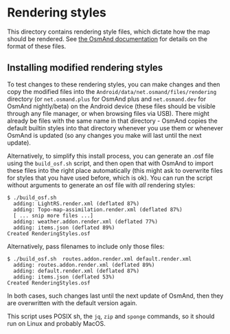 # Rendering styles

This directory contains rendering style files, which dictate how the map should be rendered.
See [the OsmAnd documentation](https://osmand.net/docs/technical/osmand-file-formats/osmand-rendering-style/) for details on the format of these files.

## Installing modified rendering styles

To test changes to these rendering styles, you can make changes and then copy the modified files into the `Android/data/net.osmand/files/rendering`
directory (or `net.osmand.plus` for OsmAnd plus and `net.osmand.dev` for OsmAnd nightly/beta) on the Android device (these files should be visible through any
file manager, or when browsing files via USB). There might already be files with the same name in that directory - OsmAnd copies the default builtin styles into
that directory whenever you use them or whenever OsmAnd is updated (so any changes you make will last until the next update).

Alternatively, to simplify this install process, you can generate an .osf file using the `build_osf.sh` script, and then open that with OsmAnd to import these
files into the right place automatically (this might ask to overwrite files for
styles that you have used before, which is ok). You can run the script without
arguments to generate an osf file with *all* rendering styles:

    $ ./build_osf.sh
      adding: LightRS.render.xml (deflated 87%)
      adding: Topo-map-assimilation.render.xml (deflated 87%)
      [ ... snip more files ...]
      adding: weather.addon.render.xml (deflated 77%)
      adding: items.json (deflated 89%)
    Created RenderingStyles.osf

Alternatively, pass filenames to include only those files:


    $ ./build_osf.sh  routes.addon.render.xml default.render.xml
      adding: routes.addon.render.xml (deflated 89%)
      adding: default.render.xml (deflated 87%)
      adding: items.json (deflated 53%)
    Created RenderingStyles.osf

In both cases, such changes last until the next update of OsmAnd, then they are overwritten with the default version again.

This script uses POSIX sh, the `jq`, `zip` and `sponge` commands, so it should run on Linux and probably MacOS.
